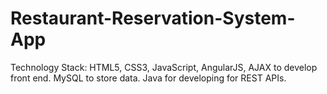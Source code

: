 # Restaurant-Reservation-System-App

Technology Stack:
HTML5, CSS3, JavaScript, AngularJS, AJAX to develop front end.
MySQL to store data.
Java for developing for REST APIs.
